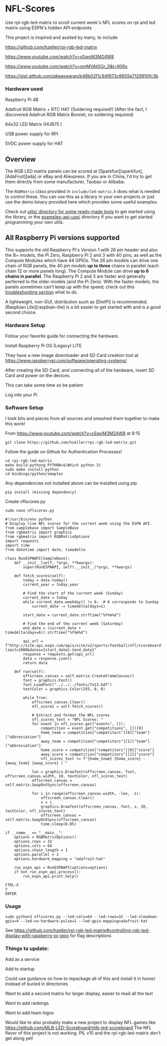 # NFL-Scores
Use rpi-rgb-led-matrix to scroll current week's NFL scores on rpi and led matrix using ESPN's hidden API endpoints

This project is inspired and assited by many, to include

https://github.com/hzeller/rpi-rgb-led-matrix

https://www.youtube.com/watch?v=xSwoM3M24W8

https://www.youtube.com/watch?v=omMVAtGGr_0&t=906s

https://gist.github.com/akeaswaran/b48b02f1c94f873c6655e7129910fc3b

### Hardware used
Raspberry Pi 4B

Adafruit RGB Matrix + RTC HAT (Soldering required!) (After the fact, I discovered Adafruit RGB Matrix Bonnet, no soldering required)

64x32 LED Matrix (HUB75 )

USB power supply for RPI

5VDC  power supply for HAT

Overview
--------
The RGB LED matrix panels can be scored at [Sparkfun][sparkfun],
[AdaFruit][ada] or eBay and Aliexpress. If you are in China, I'd try to get
them directly from some manufacturer, Taobao or Alibaba.

The `RGBMatrix` class provided in `include/led-matrix.h` does what is needed
to control these. You can use this as a library in your own projects or just
use the demo binary provided here which provides some useful examples.

Check out [utils/ directory for some ready-made tools](./utils) to get started
using the library, or the [examples-api-use/](./examples-api-use) directory if
you want to get started programming your own utils.

All Raspberry Pi versions supported
-----------------------------------

This supports the old Raspberry Pi's Version 1 with 26 pin header and also the
B+ models, the Pi Zero, Raspberry Pi 2 and 3 with 40 pins, as well as the
Compute Modules which have 44 GPIOs.
The 26 pin models can drive one chain of RGB panels, the 40 pin models
**up to three** chains in parallel (each chain 12 or more panels long).
The Compute Module can drive **up to 6 chains in parallel**.
The Raspberry Pi 2 and 3 are faster and generally perferred to the older
models (and the Pi Zero). With the faster models, the panels sometimes
can't keep up with the speed; check out
this [troubleshooting section](#troubleshooting) what to do.

A lightweight, non-GUI, distribution such as [DietPi] is recommended.
[Raspbian Lite][raspbian-lite] is a bit easier to get started with and
is a good second choice.


### Hardware Setup
Follow your favorite guide for connecting the hardware.

Install Raspberry Pi OS (Legacy) LITE

They have a new image downloader and SD Card creation tool at https://www.raspberrypi.com/software/operating-systems/

After creating the SD Card, and connecting all of the hardware, insert SD Card and power on the devices.

This can take some time so be patient

Log into your Pi

###  Software Setup

I took bits and pieces from all sources and smashed them together to make this work!

From https://www.youtube.com/watch?v=xSwoM3M24W8 at 8:15
```
git clone https://github.com/hzeller/rpi-rgb-led-matrix.git
```

Follow the guide on Github for Authentication Processes!

```
cd rpi-rgb-led-matrix
make build-pythong PYTHON=$(Which python 3)
sudo make install-python
cd bindings/python/smaples
```
Any dependencies not installed above can be installed using pip
```
pip install (missing dependency)
```

Create nflscores.py
```
sudo nano nflscores.py

#!/usr/bin/env python
# Display live NFL scores for the current week using the ESPN API.
from samplebase import SampleBase
from rgbmatrix import graphics
from rgbmatrix import RGBMatrixOptions
import requests
import time
from datetime import date, timedelta

class RunESPNAPI(SampleBase):
    def __init__(self, *args, **kwargs):
        super(RunESPNAPI, self).__init__(*args, **kwargs)

    def fetch_scores(self):
        today = date.today()
        current_year = today.year

        # Find the start of the current week (Sunday)
        current_date = today
        while current_date.weekday() != 6:  # 6 corresponds to Sunday
            current_date -= timedelta(days=1)

        start_date = current_date.strftime("%Y%m%d")

        # Find the end of the current week (Saturday)
        end_date = (current_date + timedelta(days=6)).strftime("%Y%m%d")

        api_url = f"http://site.api.espn.com/apis/site/v2/sports/football/nfl/scoreboard?limit=1000&dates={start_date}-{end_date}"
        response = requests.get(api_url)
        data = response.json()
        return data

    def run(self):
        offscreen_canvas = self.matrix.CreateFrameCanvas()
        font = graphics.Font()
        font.LoadFont("../../../fonts/7x13.bdf")
        textColor = graphics.Color(255, 0, 0)

        while True:
            offscreen_canvas.Clear()
            nfl_scores = self.fetch_scores()

            # Extract and format the NFL scores
            nfl_scores_text = "NFL Scores: "
            for event in nfl_scores.get("events", []):
                competition = event.get("competitions", [])[0]
                home_team = competition["competitors"][0]["team"]["abbreviation"]
                away_team = competition["competitors"][1]["team"]["abbreviation"]
                home_score = competition["competitors"][0]["score"]
                away_score = competition["competitors"][1]["score"]
                nfl_scores_text += f"{home_team} {home_score} - {away_team} {away_score} | "

            len = graphics.DrawText(offscreen_canvas, font, offscreen_canvas.width, 10, textColor, nfl_scores_text)
            offscreen_canvas = self.matrix.SwapOnVSync(offscreen_canvas)

            for i in range(offscreen_canvas.width, -len, -1):
                offscreen_canvas.Clear()
                x = i
                graphics.DrawText(offscreen_canvas, font, x, 20, textColor, nfl_scores_text)
                offscreen_canvas = self.matrix.SwapOnVSync(offscreen_canvas)
                time.sleep(0.05)

if __name__ == "__main__":
    options = RGBMatrixOptions()
    options.rows = 32
    options.cols = 64
    options.chain_length = 1
    options.parallel = 1
    options.hardware_mapping = "adafruit-hat"

    run_espn_api = RunESPNAPI(options=options)
    if not run_espn_api.process():
        run_espn_api.print_help()

```

```
CTRL-X
Y
ENTER
```

### Usage
```
sudo python3 nflscores.py --led-cols=64 --led-rows=32 --led-slowdown-gpio=4 --led-no-hardware-pulse=1 --led-gpio-mapping=adafruit-hat
```

See https://github.com/hzeller/rpi-rgb-led-matrix#controlling-rgb-led-display-with-raspberry-pi-gpio for flag descriptions


### Things to update:
Add as a service

Add to startup

Could use guidance on how to repackage all of this and install it in home/ instead of buried in directories

Want to add a second matrix for larger display, easier to read all the text

Want to add rankings

Want to add team logos

Would like to also probably make a new project to display NFL games like https://github.com/MLB-LED-Scoreboard/mlb-led-scoreboard  The NFL flavor of this project is not working. PIL v10 and the rpi-rgb-led-matrix don't get along yet!
